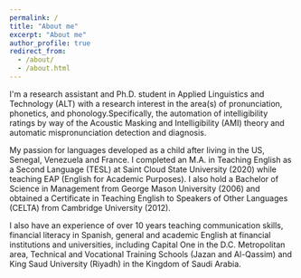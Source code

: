 ```yaml
---
permalink: /
title: "About me"
excerpt: "About me"
author_profile: true
redirect_from: 
  - /about/
  - /about.html
---
```


I'm a research assistant and Ph.D. student in Applied Linguistics and Technology (ALT) with a research interest in the area(s) of pronunciation, phonetics, and phonology.Specifically, the automation of intelligibility ratings by way of the Acoustic Masking and Intelligibility (AMI) theory and automatic mispronunciation detection and diagnosis.<br/>

My passion for languages developed as a child after living in the US, Senegal, Venezuela and France. I completed an M.A. in Teaching English as a Second Language (TESL) at Saint Cloud State University (2020) while teaching EAP (English for Academic Purposes). I also hold a Bachelor of Science in Management from George Mason University (2006) and obtained a Certificate in Teaching English to Speakers of Other Languages (CELTA) from Cambridge University (2012). 

I also have an experience of over 10 years teaching communication skills, financial literacy in Spanish, general and academic English at financial institutions and universities, including Capital One in the D.C. Metropolitan area, Technical and Vocational Training Schools (Jazan and Al-Qassim) and King Saud University (Riyadh) in the Kingdom of Saudi Arabia.
